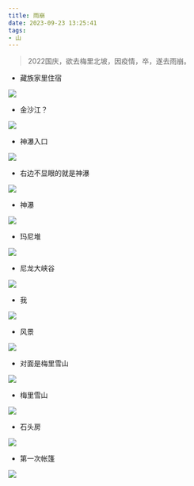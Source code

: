```yaml
---
title: 雨崩
date: 2023-09-23 13:25:41
tags:
- 山 
---
```



> 2022国庆，欲去梅里北坡，因疫情，卒，遂去雨崩。

- 藏族家里住宿

![](../images/cfde2bbe253f06b8a4739d5985010917.jpeg)

- 金沙江？

<!--more-->
![](../images/b1da1226aeeea1c4eb1cfcc40586272c.jpeg)

- 神瀑入口

![](../images/dd78c3eb354691da7a7ed8bc1fe6538d.jpeg)

- 右边不显眼的就是神瀑

![](../images/0c9f2446db2e02eb9781082fd0c1315d.jpeg)

- 神瀑

![](../images/b31e304df8fa4f3d106f9bc5e407ef1a.jpeg)

- 玛尼堆

![](../images/7eaf858a51f0b8ad1761937a8680ca78.jpeg)

- 尼龙大峡谷

![](../images/3115c6e9cbf002479df8794a5e4a7168.jpeg)

- 我

![](../images/0d414b52efcace4e2f560f1c858c5d67.jpeg)

- 风景

![](../images/cd4ea03e69f5d19f5ed865c3967c6f5f.jpeg)

- 对面是梅里雪山

![](../images/bb241db3af175fd1d5036c0177165a9f.jpeg)

- 梅里雪山

![](../images/c939b6c5a65eec2543cf45a5f21ac537.jpeg)

- 石头房

![](../images/e42d07077b66d742687afecf24cff986.jpeg)

- 第一次帐篷

![](../images/204d0b2efcbc946dee3badb8cc596388.jpeg)


